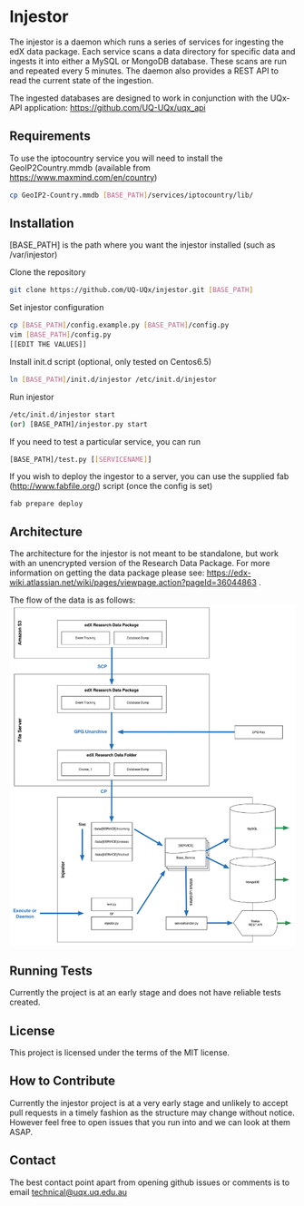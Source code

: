 Injestor
========
The injestor is a daemon which runs a series of services for ingesting the edX data package.
Each service scans a data directory for specific data and ingests it into either a MySQL or MongoDB
database.  These scans are run and repeated every 5 minutes.  The daemon also provides a REST API to
read the current state of the ingestion.  

The ingested databases are designed to work in conjunction with the UQx-API application: https://github.com/UQ-UQx/uqx_api


Requirements
---------------------
To use the iptocountry service you will need to install the GeoIP2Country.mmdb (available from https://www.maxmind.com/en/country)
```bash
cp GeoIP2-Country.mmdb [BASE_PATH]/services/iptocountry/lib/
```

Installation
---------------------
[BASE_PATH] is the path where you want the injestor installed (such as /var/injestor)

Clone the repository
```bash
git clone https://github.com/UQ-UQx/injestor.git [BASE_PATH]
```
Set injestor configuration
```bash
cp [BASE_PATH]/config.example.py [BASE_PATH]/config.py
vim [BASE_PATH]/config.py
[[EDIT THE VALUES]]
```
Install init.d script (optional, only tested on Centos6.5)
```bash
ln [BASE_PATH]/init.d/injestor /etc/init.d/injestor
```
Run injestor
```bash
/etc/init.d/injestor start
(or) [BASE_PATH]/injestor.py start
```
If you need to test a particular service, you can run
```bash
[BASE_PATH]/test.py [[SERVICENAME]]
```
If you wish to deploy the ingestor to a server, you can use the supplied fab (http://www.fabfile.org/) script (once the config is set)
```
fab prepare deploy
```

Architecture
---------------------
The architecture for the injestor is not meant to be standalone, but work with an unencrypted version of the Research Data Package.
For more information on getting the data package please see: https://edx-wiki.atlassian.net/wiki/pages/viewpage.action?pageId=36044863 .

The flow of the data is as follows:
![Injestor Architecture](/README_ARCHITECTURE_IMAGE.png?raw=true "Injestor Architecture")

Running Tests
---------------------
Currently the project is at an early stage and does not have reliable tests created.

License
---------------------
This project is licensed under the terms of the MIT license.

How to Contribute
---------------------
Currently the injestor project is at a very early stage and unlikely to accept pull requests
in a timely fashion as the structure may change without notice.
However feel free to open issues that you run into and we can look at them ASAP.

Contact
---------------------
The best contact point apart from opening github issues or comments is to email 
technical@uqx.uq.edu.au